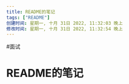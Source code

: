 ```yaml
---
title: README的笔记
tags: ["README"]
创建时间: 星期一, 十月 31日 2022, 11:32:03 晚上
修改时间: 星期一, 十月 31日 2022, 11:32:54 晚上
---
```

#面试

# README的笔记


